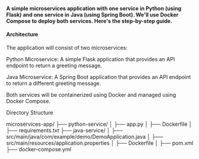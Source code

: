 #### A simple microservices application with one service in Python (using Flask) and one service in Java (using Spring Boot). We'll use Docker Compose to deploy both services. Here's the step-by-step guide.


#### Architecture

The application will consist of two microservices:

Python Microservice: A simple Flask application that provides an API endpoint to return a greeting message.

Java Microservice: A Spring Boot application that provides an API endpoint to return a different greeting message.

Both services will be containerized using Docker and managed using Docker Compose.

Directory Structure

microservices-app/
├── python-service/
│   ├── app.py
│   ├── Dockerfile
│   ├── requirements.txt
├── java-service/
│   ├── src/main/java/com/example/demo/DemoApplication.java
│   ├── src/main/resources/application.properties
│   ├── Dockerfile
│   ├── pom.xml
├── docker-compose.yml
